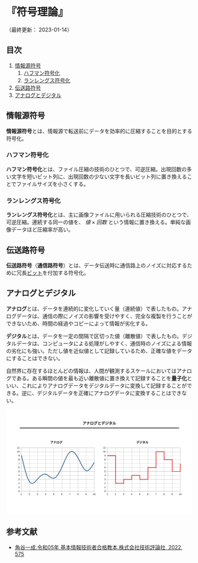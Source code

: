 # 『符号理論』

（最終更新： 2023-01-14）


## 目次

1. [情報源符号](#情報源符号)
	1. [ハフマン符号化](#ハフマン符号化)
	1. [ランレングス符号化](#ランレングス符号化)
1. [伝送路符号](#伝送路符号)
1. [アナログとデジタル](#アナログとデジタル)


## 情報源符号

**情報源符号**とは、情報源で転送前にデータを効率的に圧縮することを目的とする符号化。

### ハフマン符号化

**ハフマン符号化**とは、ファイル圧縮の技術のひとつで、可逆圧縮。出現回数の多い文字を短いビット列に、出現回数の少ない文字を長いビット列に置き換えることでファイルサイズを小さくする。

### ランレングス符号化

**ランレングス符号化**とは、主に画像ファイルに用いられる圧縮技術のひとつで、可逆圧縮。連続する同一の値を、 $値 \times 回数$ という情報に置き換える。単純な画像データほど圧縮率が高い。


## 伝送路符号

**伝送路符号**（**通信路符号**）とは、データ伝送時に通信路上のノイズに対応するために冗長[ビット](../../../discrete_mathematics/_/chapters/computer_and_number.md)を付加する符号化。


## アナログとデジタル

**アナログ**とは、データを連続的に変化していく量（連続値）で表したもの。アナログデータは、通信の際にノイズの影響を受けやすく、完全な複製を行うことができないため、時間の経過やコピーによって情報が劣化する。

**デジタル**とは、データを一定の間隔で区切った値（離散値）で表したもの。デジタルデータは、コンピュータによる処理がしやすく、通信時のノイズによる情報の劣化にも強い。ただし値を近似値として記録しているため、正確な値をデータにすることはできない。

自然界に存在するほとんどの情報は、人間が観測するスケールにおいてはアナログである。ある瞬間の値を最も近い離散値に置き換えて記録することを**量子化**といい、これによりアナログデータをデジタルデータに変換して記録することができる。逆に、デジタルデータを正確にアナログデータに変換することはできない。

![アナログとデジタル](../assets/images/analog_and_digital.jpg)


## 参考文献

- [角谷一成.令和05年 基本情報技術者合格教本.株式会社技術評論社, 2022, 575](https://gihyo.jp/book/2022/978-4-297-13164-7)
